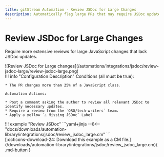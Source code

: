 ```yaml
---
title: gitStream Automation - Review JSDoc for Large Changes
description: Automatically flag large PRs that may require JSDoc updates.
---
```

# Review JSDoc for Large Changes

Require more extensive reviews for large JavaScript changes that lack JSDoc updates.

<div class="automationImage" markdown="1">
![Review JSDoc for Large changes](/automations/integrations/jsdoc/review-jsdoc-large/review-jsdoc-large.png)
</div>
<div class="automationDescription" markdown="1">
!!! info "Configuration Description"
    Conditions (all must be true):

    * The PR changes more than 25% of a JavaScript class.

    Automation Actions:

    * Post a comment asking the author to review all relevant JSDoc to identify necessary updates.
    * Require a review from the `ORG/tech-writers` team.
    * Apply a yellow `⚠️ Missing JSDoc` Label


</div>
<div class="automationExample" markdown="1">
!!! example "Review JSDoc"
    ```yaml+jinja
    --8<-- "docs/downloads/automation-library/integrations/jsdoc/review_jsdoc_large.cm"
    ```
    <div class="result" markdown>
      <span>
      [:octicons-download-24: Download this example as a CM file.](/downloads/automation-library/integrations/jsdoc/review_jsdoc_large.cm){ .md-button }
      </span>
    </div>
</div>